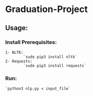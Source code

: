 # Graduation-Project

## Usage:
  ### Install Prerequisites:
    1- NLTK:
            `sudo pip3 install nltk`
    2- Requests:
            `sudo pip3 install requests`
  
  ### Run:
    `python3 nlp.py < input_file`
